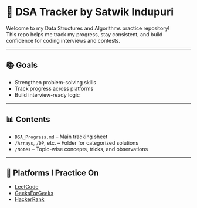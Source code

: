 # 🧠 DSA Tracker by Satwik Indupuri

Welcome to my Data Structures and Algorithms practice repository!  
This repo helps me track my progress, stay consistent, and build confidence for coding interviews and contests.

---

## 📚 Goals
- Strengthen problem-solving skills
- Track progress across platforms
- Build interview-ready logic

---

## 📊 Contents

- `DSA_Progress.md` – Main tracking sheet
- `/Arrays`, `/DP`, etc. – Folder for categorized solutions
- `/Notes` – Topic-wise concepts, tricks, and observations

---

## 📌 Platforms I Practice On
- [LeetCode](https://leetcode.com/)
- [GeeksForGeeks](https://www.geeksforgeeks.org/)
- [HackerRank](https://www.hackerrank.com/profile/226K1A0520)
